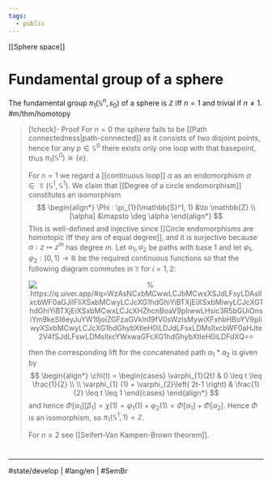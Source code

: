 ```yaml
---
tags:
  - public
---
```

[[Sphere space]]
# Fundamental group of a sphere

The fundamental group $\pi_{1}(\mathbb{S}^n, s_{0})$ of a sphere is $\mathbb{Z}$ iff $n = 1$ and trivial if $n \neq 1$.  #m/thm/homotopy 

> [!check]- Proof
> For $n = 0$ the sphere fails to be [[Path connectedness|path-connected]] as it consists of two disjoint points,
> hence for any $p \in \mathbb{S}^0$ there exists only one loop with that basepoint,
> thus $\pi_{1}(\mathbb{S}^0) \cong \{ e \}$.
> 
> For $n=1$ we regard a [[continuous loop]] $\alpha$ as an endomorphism $\alpha \in \Top(\mathbb{S}^1, \mathbb{S}^1)$.
> We claim that [[Degree of a circle endomorphism]] constitutes an isomorphism
> $$
> \begin{align*}
> \Phi : \pi_{1}(\mathbb{S}^1, 1) &\to \mathbb{Z} \\
> [\alpha] &\mapsto \deg \alpha
> \end{align*}
> $$
> This is well-defined and injective since [[Circle endomorphisms are homotopic iff they are of equal degree]], and it is surjective because $\alpha : z \mapsto z^m$ has degree $m$.
> Let $\alpha_{1}, \alpha_{2}$ be paths with base $1$ and
> let $\varphi_{1}, \varphi_{2} : [0,1] \to \mathbb{R}$ be the required continuous functions so that the following diagram commutes in $\Top$ for $i=1,2$:
> 
> <p align="center"><img align="center" src="https://i.upmath.me/svg/%0A%25%20%60calc%60%20is%20necessary%20to%20draw%20curved%20arrows.%0A%5Cusetikzlibrary%7Bcalc%7D%0A%25%20%60pathmorphing%60%20is%20necessary%20to%20draw%20squiggly%20arrows.%0A%5Cusetikzlibrary%7Bdecorations.pathmorphing%7D%0A%25%20A%20TikZ%20style%20for%20curved%20arrows%20of%20a%20fixed%20height%2C%20due%20to%20Andr%C3%A9C.%0A%5Ctikzset%7Bcurve%2F.style%3D%7Bsettings%3D%7B%231%7D%2Cto%20path%3D%7B(%5Ctikztostart)%0A%20%20%20%20..%20controls%20(%24(%5Ctikztostart)!%5Cpv%7Bpos%7D!(%5Ctikztotarget)!%5Cpv%7Bheight%7D!270%3A(%5Ctikztotarget)%24)%0A%20%20%20%20and%20(%24(%5Ctikztostart)!1-%5Cpv%7Bpos%7D!(%5Ctikztotarget)!%5Cpv%7Bheight%7D!270%3A(%5Ctikztotarget)%24)%0A%20%20%20%20..%20(%5Ctikztotarget)%5Ctikztonodes%7D%7D%2C%0A%20%20%20%20settings%2F.code%3D%7B%5Ctikzset%7Bquiver%2F.cd%2C%231%7D%0A%20%20%20%20%20%20%20%20%5Cdef%5Cpv%23%231%7B%5Cpgfkeysvalueof%7B%2Ftikz%2Fquiver%2F%23%231%7D%7D%7D%2C%0A%20%20%20%20quiver%2F.cd%2Cpos%2F.initial%3D0.35%2Cheight%2F.initial%3D0%7D%0A%25%20TikZ%20arrowhead%2Ftail%20styles.%0A%5Ctikzset%7Btail%20reversed%2F.code%3D%7B%5Cpgfsetarrowsstart%7Btikzcd%20to%7D%7D%7D%0A%5Ctikzset%7B2tail%2F.code%3D%7B%5Cpgfsetarrowsstart%7BImplies%5Breversed%5D%7D%7D%7D%0A%5Ctikzset%7B2tail%20reversed%2F.code%3D%7B%5Cpgfsetarrowsstart%7BImplies%7D%7D%7D%0A%25%20TikZ%20arrow%20styles.%0A%5Ctikzset%7Bno%20body%2F.style%3D%7B%2Ftikz%2Fdash%20pattern%3Don%200%20off%201mm%7D%7D%0A%25%20https%3A%2F%2Fq.uiver.app%2F%23q%3DWzAsNCxbMCwwLCJbMCwxXSJdLFsyLDAsIlxcbWF0aGJiIFIiXSxbMCwyLCJcXG1hdGhiYiBTXjEiXSxbMiwyLCJcXG1hdGhiYiBTXjEiXSxbMCwxLCJcXHZhcnBoaV9pIiwwLHsic3R5bGUiOnsiYm9keSI6eyJuYW1lIjoiZGFzaGVkIn19fV0sWzIsMywiXFxhbHBoYV9pIiwyXSxbMCwyLCJcXG1hdGhybXtleH0iLDJdLFsxLDMsIlxcbWF0aHJte2V4fSJdLFswLDMsIlxcYWxwaGFcXG1hdGhybXtleH0iLDFdXQ%3D%3D%0A%5Cbegin%7Btikzcd%7D%5Bampersand%20replacement%3D%5C%26%5D%0A%09%7B%5B0%2C1%5D%7D%20%5C%26%5C%26%20%7B%5Cmathbb%20R%7D%20%5C%5C%0A%09%5C%5C%0A%09%7B%5Cmathbb%20S%5E1%7D%20%5C%26%5C%26%20%7B%5Cmathbb%20S%5E1%7D%0A%09%5Carrow%5B%22%7B%5Cvarphi_i%7D%22%2C%20dashed%2C%20from%3D1-1%2C%20to%3D1-3%5D%0A%09%5Carrow%5B%22%7B%5Calpha_i%7D%22'%2C%20from%3D3-1%2C%20to%3D3-3%5D%0A%09%5Carrow%5B%22%7B%5Cmathrm%7Bex%7D%7D%22'%2C%20from%3D1-1%2C%20to%3D3-1%5D%0A%09%5Carrow%5B%22%7B%5Cmathrm%7Bex%7D%7D%22%2C%20from%3D1-3%2C%20to%3D3-3%5D%0A%09%5Carrow%5B%22%7B%5Calpha_i%5Cmathrm%7Bex%7D%7D%22%7Bdescription%7D%2C%20from%3D1-1%2C%20to%3D3-3%5D%0A%5Cend%7Btikzcd%7D%0A#invert" alt="% https://q.uiver.app/#q=WzAsNCxbMCwwLCJbMCwxXSJdLFsyLDAsIlxcbWF0aGJiIFIiXSxbMCwyLCJcXG1hdGhiYiBTXjEiXSxbMiwyLCJcXG1hdGhiYiBTXjEiXSxbMCwxLCJcXHZhcnBoaV9pIiwwLHsic3R5bGUiOnsiYm9keSI6eyJuYW1lIjoiZGFzaGVkIn19fV0sWzIsMywiXFxhbHBoYV9pIiwyXSxbMCwyLCJcXG1hdGhybXtleH0iLDJdLFsxLDMsIlxcbWF0aHJte2V4fSJdLFswLDMsIlxcYWxwaGFcXG1hdGhybXtleH0iLDFdXQ==" /></p>
> 
> then the corresponding lift for the concatenated path $\alpha_{1} * a_{2}$ is given by
> $$
> \begin{align*}
> \chi(t) = \begin{cases}
> \varphi_{1}(2t) & 0 \leq t \leq \frac{1}{2} \\ \\
> \varphi_{1} (1) + \varphi_{2}\left( 2t-1 \right) & \frac{1}{2} \leq t \leq 1
> \end{cases}
> \end{align*}
> $$
> and hence $\Phi[\alpha_{1}][\beta_{1}] = \chi(1) = \varphi_{1}(1) + \varphi_{2}(1) = \Phi[\alpha_{1}] + \Phi[\alpha_{2}]$.
> Hence $\Phi$ is an isomorphism, so $\pi_{1}(\mathbb{S}^1, 1) = \mathbb{Z}$.
> 
> For $n \geq 2$ see [[Seifert-Van Kampen-Brown theorem]].
> <span class="QED"/>

#
---
#state/develop | #lang/en | #SemBr
